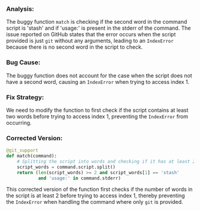 ### Analysis:
The buggy function `match` is checking if the second word in the command script is 'stash' and if 'usage:' is present in the stderr of the command. The issue reported on GitHub states that the error occurs when the script provided is just `git` without any arguments, leading to an `IndexError` because there is no second word in the script to check.

### Bug Cause:
The buggy function does not account for the case when the script does not have a second word, causing an `IndexError` when trying to access index 1.

### Fix Strategy:
We need to modify the function to first check if the script contains at least two words before trying to access index 1, preventing the `IndexError` from occurring.

### Corrected Version:
```python
@git_support
def match(command):
    # Splitting the script into words and checking if it has at least 2 elements
    script_words = command.script.split()
    return (len(script_words) >= 2 and script_words[1] == 'stash'
            and 'usage:' in command.stderr)
``` 

This corrected version of the function first checks if the number of words in the script is at least 2 before trying to access index 1, thereby preventing the `IndexError` when handling the command where only `git` is provided.
